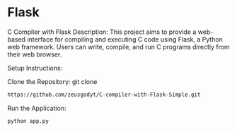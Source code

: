 # Flask
C Compiler with Flask
Description:
This project aims to provide a web-based interface for compiling and executing C code using Flask, a Python web framework. Users can write, compile, and run C programs directly from their web browser.

Setup Instructions:

Clone the Repository:
git clone
```bash
https://github.com/zeusgodyt/C-compiler-with-Flask-Simple.git
```

Run the Application:
````
python app.py
